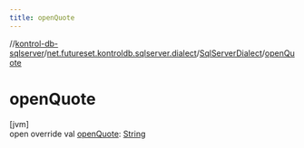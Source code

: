 ```yaml
---
title: openQuote
---
```

//[kontrol-db-sqlserver](../../../index.html)/[net.futureset.kontroldb.sqlserver.dialect](../index.html)/[SqlServerDialect](index.html)/[openQuote](open-quote.html)



# openQuote



[jvm]\
open override val [openQuote](open-quote.html): [String](https://kotlinlang.org/api/latest/jvm/stdlib/kotlin/-string/index.html)




